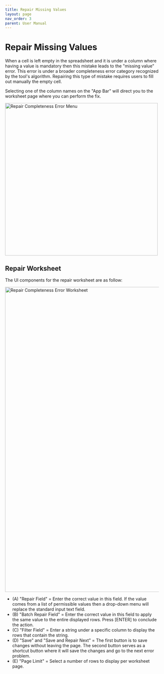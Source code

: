 ```yaml
---
title: Repair Missing Values
layout: page
nav_order: 3
parent: User Manual
---
```


# Repair Missing Values

When a cell is left empty in the spreadsheet and it is under a column where having a value is mandatory then this mistake leads to the "missing value" error. This error is under a broader completeness error category recognized by the tool's algorithm. Repairing this type of mistake requires users to fill out manually the empty cell.

Selecting one of the column names on the "App Bar" will direct you to the worksheet page where you can perform the fix.

<img width="500" alt="Repair Completeness Error Menu" src="https://user-images.githubusercontent.com/5062950/227056492-afb67a11-3aab-4e42-933a-2e1ef98a0e7d.png">


## Repair Worksheet

The UI components for the repair worksheet are as follow:

<img width="1000" alt="Repair Completeness Error Worksheet" src="https://user-images.githubusercontent.com/5062950/227056533-f2a1673d-5a88-4c39-ab7d-ef8986abc324.png">


- (A) "Repair Field" = Enter the correct value in this field. If the value comes from a list of permissible values then a drop-down menu will replace the standard input text field.
- (B) "Batch Repair Field" = Enter the correct value in this field to apply the same value to the entire displayed rows. Press [ENTER] to conclude the action.
- (C) "Filter Field" = Enter a string under a specific column to display the rows that contain the string.
- (D) "Save" and "Save and Repair Next" = The first button is to save changes without leaving the page. The second button serves as a shortcut button where it will save the changes and go to the next error problem.
- (E) "Page Limit" = Select a number of rows to display per worksheet page.
